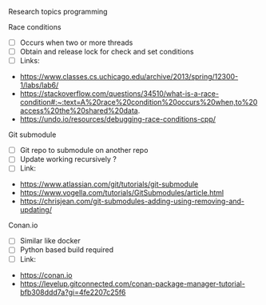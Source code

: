 Research topics programming

Race conditions
- [ ] Occurs when two or more threads
- [ ] Obtain and release lock for check and set conditions
- [ ] Links:
- https://www.classes.cs.uchicago.edu/archive/2013/spring/12300-1/labs/lab6/
- https://stackoverflow.com/questions/34510/what-is-a-race-condition#:~:text=A%20race%20condition%20occurs%20when,to%20access%20the%20shared%20data.
- https://undo.io/resources/debugging-race-conditions-cpp/

Git submodule
- [ ] Git repo to submodule on another repo
- [ ] Update working recursively ?
- [ ] Link:
- https://www.atlassian.com/git/tutorials/git-submodule
- https://www.vogella.com/tutorials/GitSubmodules/article.html
- https://chrisjean.com/git-submodules-adding-using-removing-and-updating/

Conan.io
- [ ] Similar like docker
- [ ] Python based build required
- [ ] Link:
- https://conan.io
- https://levelup.gitconnected.com/conan-package-manager-tutorial-bfb308ddd7a?gi=4fe2207c25f6
